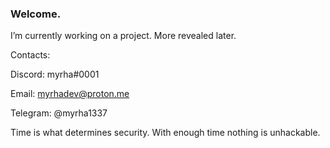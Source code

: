 ### Welcome.
I’m currently working on a project. More revealed later.

Contacts:

Discord: myrha#0001

Email: myrhadev@proton.me

Telegram: @myrha1337

Time is what determines security. With enough time nothing is unhackable.

